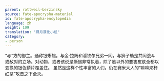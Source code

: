 ```yaml
---
parent: rottweil-berzinsky
source: fate-apocrypha-material
id: fate-apocrypha-encylopedia
language: zh
weight: 109
translation: "譯月漢化小组"
category:
- person
---
```


“赤”方的御主。通称银蜥蜴。与金·拉姆和潘铁尔兄弟一同，与狮子劫是共同战斗或敌对的立场。对动物，或者该说是蜥蜴非常执着，除了脸以外的要害皮肤全都以变换的银色鳞片覆盖住。
虽然是这样个性丰富的人们，仍在赛米大人的“嘛嘛来杯红茶”攻击之下全灭。
